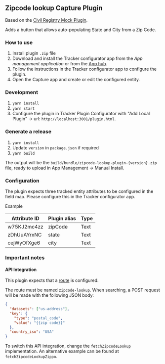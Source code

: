## Zipcode lookup Capture Plugin

Based on the [Civil Registry Mock Plugin](https://github.com/eirikhaugstulen/civil-registry-plugin/).

Adds a button that allows auto-populating State and City from a Zip Code.

### How to use

1. Install plugin `.zip` file
2. Download and install the Tracker configurator app from the _App management application_ or from the [App hub](https://apps.dhis2.org/app/85d156b7-6e3f-43f0-be57-395449393f7d).
3. Follow the instructions in the Tracker configurator app to configure the plugin.
4. Open the Capture app and create or edit the configured entity.

### Development

1. `yarn install`
2. `yarn start`
3. Configure the plugin in Tracker Plugin Configurator with "Add Local Plugin" -> url: `http://localhost:3001/plugin.html`.

### Generate a release

1. `yarn install`
2. Update `version` in `package.json` if required
3. `yarn build`

The output will be the `build/bundle/zipcode-lookup-plugin-{version}.zip` file, ready to upload in App Management -> Manual Install.

### Configuration

The plugin expects three tracked entity attributes to be configured in the field map. Please configure this in the Tracker configurator app.

Example

| Attribute ID | Plugin alias | Type |
| ------------ | ------------ | ---- |
| w75KJ2mc4zz  | zipCode      | Text |
| zDhUuAYrxNC  | state        | Text |
| cejWyOfXge6  | city         | Text |

### Important notes

#### API Integration

This plugin expects that a [route](https://docs.dhis2.org/en/develop/using-the-api/dhis-core-version-241/route.html) is configured.

The route must be named `zipcode-lookup`. When searching, a POST request will be made with the following JSON body:

```json
{
  "datasets": ["us-address"],
  "key": {
    "type": "postal_code",
    "value": "{{zip code}}"
  },
  "country_iso": "USA"
}
```

To switch this API integration, change the `fetchZipcodeLookup` implementation. An alternative example can be found at `fetchZipcodeLookupZippo`.
